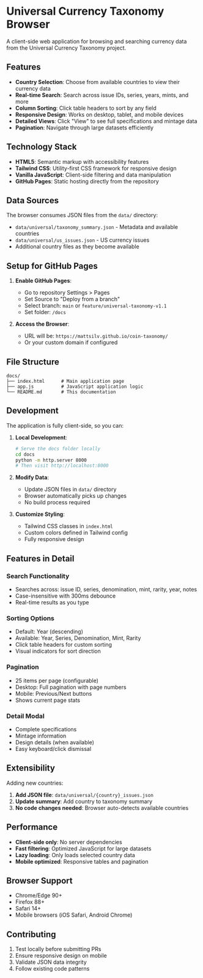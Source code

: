 # Universal Currency Taxonomy Browser

A client-side web application for browsing and searching currency data from the Universal Currency Taxonomy project.

## Features

- **Country Selection**: Choose from available countries to view their currency data
- **Real-time Search**: Search across issue IDs, series, years, mints, and more
- **Column Sorting**: Click table headers to sort by any field
- **Responsive Design**: Works on desktop, tablet, and mobile devices
- **Detailed Views**: Click "View" to see full specifications and mintage data
- **Pagination**: Navigate through large datasets efficiently

## Technology Stack

- **HTML5**: Semantic markup with accessibility features
- **Tailwind CSS**: Utility-first CSS framework for responsive design
- **Vanilla JavaScript**: Client-side filtering and data manipulation
- **GitHub Pages**: Static hosting directly from the repository

## Data Sources

The browser consumes JSON files from the `data/` directory:

- `data/universal/taxonomy_summary.json` - Metadata and available countries
- `data/universal/us_issues.json` - US currency issues
- Additional country files as they become available

## Setup for GitHub Pages

1. **Enable GitHub Pages**:
   - Go to repository Settings > Pages
   - Set Source to "Deploy from a branch"
   - Select branch: `main` or `feature/universal-taxonomy-v1.1`
   - Set folder: `/docs`

2. **Access the Browser**:
   - URL will be: `https://mattsilv.github.io/coin-taxonomy/`
   - Or your custom domain if configured

## File Structure

```
docs/
├── index.html      # Main application page
├── app.js          # JavaScript application logic
└── README.md       # This documentation
```

## Development

The application is fully client-side, so you can:

1. **Local Development**:
   ```bash
   # Serve the docs folder locally
   cd docs
   python -m http.server 8000
   # Then visit http://localhost:8000
   ```

2. **Modify Data**:
   - Update JSON files in `data/` directory
   - Browser automatically picks up changes
   - No build process required

3. **Customize Styling**:
   - Tailwind CSS classes in `index.html`
   - Custom colors defined in Tailwind config
   - Fully responsive design

## Features in Detail

### Search Functionality
- Searches across: issue ID, series, denomination, mint, rarity, year, notes
- Case-insensitive with 300ms debounce
- Real-time results as you type

### Sorting Options
- Default: Year (descending)
- Available: Year, Series, Denomination, Mint, Rarity
- Click table headers for custom sorting
- Visual indicators for sort direction

### Pagination
- 25 items per page (configurable)
- Desktop: Full pagination with page numbers
- Mobile: Previous/Next buttons
- Shows current page stats

### Detail Modal
- Complete specifications
- Mintage information
- Design details (when available)
- Easy keyboard/click dismissal

## Extensibility

Adding new countries:

1. **Add JSON file**: `data/universal/{country}_issues.json`
2. **Update summary**: Add country to taxonomy summary
3. **No code changes needed**: Browser auto-detects available countries

## Performance

- **Client-side only**: No server dependencies
- **Fast filtering**: Optimized JavaScript for large datasets
- **Lazy loading**: Only loads selected country data
- **Mobile optimized**: Responsive tables and pagination

## Browser Support

- Chrome/Edge 90+
- Firefox 88+
- Safari 14+
- Mobile browsers (iOS Safari, Android Chrome)

## Contributing

1. Test locally before submitting PRs
2. Ensure responsive design on mobile
3. Validate JSON data integrity
4. Follow existing code patterns